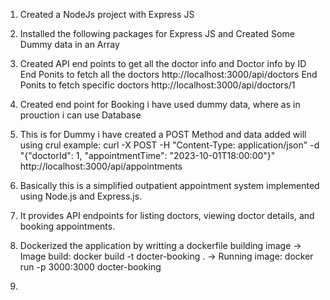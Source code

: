 1. Created a NodeJs project with Express JS
2. Installed the following packages for Express JS and Created Some Dummy data in an Array
3. Created API end points to get all the doctor info and Doctor info by ID
    End Ponits to fetch all the doctors http://localhost:3000/api/doctors 
    End Ponits to fetch specific doctors http://localhost:3000/api/doctors/1 

4. Created end point for Booking i have used dummy data, where as in prouction i can use Database
5. This is for Dummy i have created a POST Method and data added will using crul
    example: curl -X POST -H "Content-Type: application/json" -d "{\"doctorId\": 1, \"appointmentTime\": \"2023-10-01T18:00:00\"}" http://localhost:3000/api/appointments
7. Basically this is a simplified outpatient appointment system implemented using Node.js and Express.js. 

8. It provides API endpoints for listing doctors, viewing doctor details, and booking appointments.

9. Dockerized the application by writting a dockerfile building image 
  -> Image build: docker build -t docter-booking .
  -> Running image: docker run -p 3000:3000 docter-booking
10. 



 